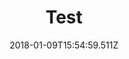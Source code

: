 ---
layout: gallery
title: Test
path: "/gal"
file: /images/uploads/gal-three.jpeg
thumbnail: "/images/uploads/gal-four.jpeg"
date: 2018-01-09T15:54:59.511Z
galleryImages:
  - /images/uploads/gal-four.jpeg
  - /images/uploads/gal-one.jpeg
  - /images/uploads/gal-two.jpeg
description: Test
---